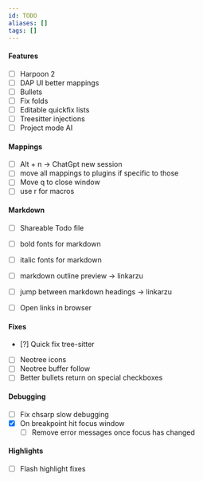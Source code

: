 ```yaml
---
id: TODO
aliases: []
tags: []
---
```


#### Features
- [ ] Harpoon 2 
- [ ] DAP UI better mappings 
- [ ] Bullets 
- [ ] Fix folds 
- [ ] Editable quickfix lists
- [ ] Treesitter injections 
- [ ] Project mode AI

#### Mappings
- [ ] Alt + n -> ChatGpt new session
- [ ] move all mappings to plugins if specific to those
- [ ] Move q to close window
- [ ] use r for macros

#### Markdown
- [ ] Shareable Todo file

- [ ] bold fonts for markdown
- [ ] italic fonts for markdown 

- [ ] markdown outline preview -> linkarzu
- [ ] jump between markdown headings -> linkarzu

- [ ] Open links in browser 

#### Fixes
- [?] Quick fix tree-sitter
- [ ] Neotree icons
- [ ] Neotree buffer follow
- [ ] Better bullets return on special checkboxes

#### Debugging
- [ ] Fix chsarp slow debugging
- [x] On breakpoint hit focus window
	- [ ] Remove error messages once focus has changed

#### Highlights
- [ ] Flash highlight fixes
